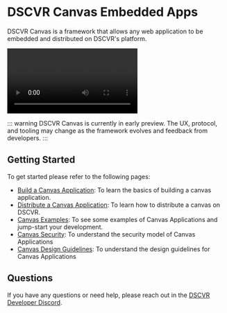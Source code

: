 # DSCVR Canvas Embedded Apps

DSCVR Canvas is a framework that allows any web application to be embedded and distributed on DSCVR's platform.

<video controls>
  <source src="./media/dscvr-canvas-promo.mp4" type="video/mp4">
  Your browser does not support the video tag.
</video> 

::: warning
DSCVR Canvas is currently in early preview. The UX, protocol, and tooling may change as the framework evolves and feedback from developers.
:::

## Getting Started

To get started please refer to the following pages:

- [Build a Canvas Application](./build-a-canvas.md): To learn the basics of building a canvas application.
- [Distribute a Canvas Application](./distribute-a-canvas.md): To learn how to distribute a canvas on DSCVR.
- [Canvas Examples](./canvas-examples.md): To see some examples of Canvas Applications and jump-start your development.
- [Canvas Security](./canvas-security.md): To understand the security model of Canvas Applications
- [Canvas Design Guidelines](./canvas-design-guidelines.md): To understand the design guidelines for Canvas Applications

## Questions

If you have any questions or need help, please reach out in the [DSCVR Developer Discord](https://discord.gg/DX4CaFph3s).
